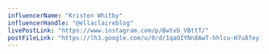 ```yaml
---
influencerName: "Kristen Whitby"
influencerHandle: "@ellaclaireblog"
livePostLink: "https://www.instagram.com/p/Bwtvb_VBttT/"
postFileLink: "https://lh3.google.com/u/0/d/1qaOIYNn8AwT-hhlcu-H7u8fey1pUEEqt"
---
```

